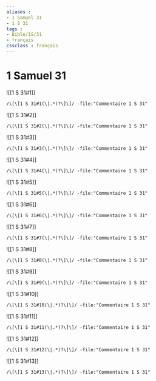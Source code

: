 ```yaml
---
aliases : 
- 1 Samuel 31
- 1 S 31
tags : 
- Bible/1S/31
- français
cssclass : français
---
```


# 1 Samuel 31

![[1 S 31#1]]

```query
/\[\[1 S 31#1(\|.*)?\]\]/ -file:"Commentaire 1 S 31"
```

![[1 S 31#2]]

```query
/\[\[1 S 31#2(\|.*)?\]\]/ -file:"Commentaire 1 S 31"
```

![[1 S 31#3]]

```query
/\[\[1 S 31#3(\|.*)?\]\]/ -file:"Commentaire 1 S 31"
```

![[1 S 31#4]]

```query
/\[\[1 S 31#4(\|.*)?\]\]/ -file:"Commentaire 1 S 31"
```

![[1 S 31#5]]

```query
/\[\[1 S 31#5(\|.*)?\]\]/ -file:"Commentaire 1 S 31"
```

![[1 S 31#6]]

```query
/\[\[1 S 31#6(\|.*)?\]\]/ -file:"Commentaire 1 S 31"
```

![[1 S 31#7]]

```query
/\[\[1 S 31#7(\|.*)?\]\]/ -file:"Commentaire 1 S 31"
```

![[1 S 31#8]]

```query
/\[\[1 S 31#8(\|.*)?\]\]/ -file:"Commentaire 1 S 31"
```

![[1 S 31#9]]

```query
/\[\[1 S 31#9(\|.*)?\]\]/ -file:"Commentaire 1 S 31"
```

![[1 S 31#10]]

```query
/\[\[1 S 31#10(\|.*)?\]\]/ -file:"Commentaire 1 S 31"
```

![[1 S 31#11]]

```query
/\[\[1 S 31#11(\|.*)?\]\]/ -file:"Commentaire 1 S 31"
```

![[1 S 31#12]]

```query
/\[\[1 S 31#12(\|.*)?\]\]/ -file:"Commentaire 1 S 31"
```

![[1 S 31#13]]

```query
/\[\[1 S 31#13(\|.*)?\]\]/ -file:"Commentaire 1 S 31"
```

